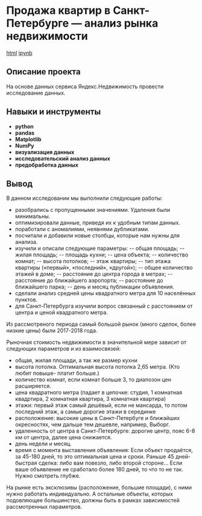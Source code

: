 # Продажа квартир в Санкт-Петербурге — анализ рынка недвижимости

[html](https://github.com/TomashA1980/Portfolio_All_Practicum_Projects/blob/main/real_estate/real_estate.html) [ipynb](https://github.com/TomashA1980/Portfolio_All_Practicum_Projects/blob/main/real_estate/real_estate.ipynb)

## Описание проекта

На основе данных сервиса Яндекс.Недвижимость провести исследование данных.


## Навыки и инструменты

- **python**
- **pandas**
- **Matplotlib**
- **NumPy**
- **визуализация данных**
- **исследовательский анализ данных**
- **предобработка данных**

## Вывод

В данном исследовании мы выполнили следующие работы:

- разобрались с пропущенными значениями. Удаления были минимальны.
- оптимизировали данные, приведя их к удобным типам данных.
- поработали с аномалиями, неявнями дубликатами.
- посчитали и добавили новые столбцы, которые нам нужны для анализа.
- изучили и описали следующие параметры:
  -- общая площадь;
  -- жилая площадь;
  -- площадь кухни;
  -- цена объекта;
  -- количество комнат;
  -- высота потолков;
  -- этаж квартиры;
  -- тип этажа квартиры («первый», «последний», «другой»);
  -- общее количество этажей в доме;
  -- расстояние до центра города в метрах;
  -- расстояние до ближайшего аэропорта;
  -- расстояние до ближайшего парка;
  -- день и месяц публикации объявления.
- сделали анализ средней цены квадратного метра для 10 населённых пунктов.
- для Санкт-Петербурга изучили вопрос связанный с расстоянием от центра и ценой квадратного метра.

Из рассмотреного периода самый большой рынок (много сделок, более низкие цены) были 2017-2018 года.

Рыночная стоимость недвижимости в значительной мере зависит от следующих параметров и из взаимосвязей:

- общая, жилая площади, а так же размер кухни
- высота потолка. Оптимальная высота потолка 2,65 метра. (Кто любит повыше- платит больше.)
- количество комнат, если комнат больше 3, то диапозон цен расширяется.
- цена квадратного метра (падает в цепочке: студия, 1 комнатная квадртира, 2 комнатная квартира, 3 комнатная квартира)
- этажи: первый этаж самый дешёвый, если не мансарда, то потом последний этаж, а самые дорогие этажи в серединке
- расположение: высокие цены в Санкт-Петербуге и ближайших окресностях, чем дальше тем дешевле, например, Выборг.
- удаленность от центра в Санкт-Петербурге: дорогие центр, пояс 6-8 км от центра, далее цена снижается.
- день недели и месяц.
- время с момента выставления объявления: Если объект продаётся, за 45-180 дней, то это оптимальная цена и сроки. Раньше 45 дней- быстрая сделка: либо вам повезло, либо второй стороне... Если ваше объявление не сработало более 180 дней, то что то не так. Нужно смотреть глубже.

На рынке есть эксклюзивы (расположение, большие площади), с ними нужно работать индивидуально. А остальные объекты, которых подовляющее большинство, должны быть в рамках зависимостей рассмотренных параметров.
